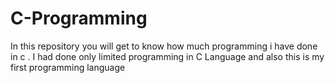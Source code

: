 # C-Programming
In this repository you will get to know how much programming i have done in c . I had done only limited programming in C Language and also this is my first programming language
